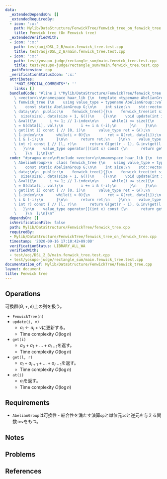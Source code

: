 ```yaml
---
data:
  _extendedDependsOn: []
  _extendedRequiredBy:
  - icon: ':x:'
    path: Mylib/DataStructure/FenwickTree/fenwick_tree_on_fenwick_tree.cpp
    title: Fenwick tree (On Fenwick tree)
  _extendedVerifiedWith:
  - icon: ':x:'
    path: test/aoj/DSL_2_B/main.fenwick_tree.test.cpp
    title: test/aoj/DSL_2_B/main.fenwick_tree.test.cpp
  - icon: ':x:'
    path: test/yosupo-judge/rectangle_sum/main.fenwick_tree.test.cpp
    title: test/yosupo-judge/rectangle_sum/main.fenwick_tree.test.cpp
  _pathExtension: cpp
  _verificationStatusIcon: ':x:'
  attributes:
    '*NOT_SPECIAL_COMMENTS*': ''
    links: []
  bundledCode: "#line 2 \"Mylib/DataStructure/FenwickTree/fenwick_tree.cpp\"\n#include\
    \ <vector>\n\nnamespace haar_lib {\n  template <typename AbelianGroup>\n  class\
    \ fenwick_tree {\n    using value_type = typename AbelianGroup::value_type;\n\
    \    const static AbelianGroup G;\n\n    int size;\n    std::vector<value_type>\
    \ data;\n\n  public:\n    fenwick_tree(){}\n    fenwick_tree(int size):\n    \
    \  size(size), data(size + 1, G())\n    {}\n\n    void update(int i, const value_type\
    \ &val){\n      i += 1; // 1-index\n\n      while(i <= size){\n        data[i]\
    \ = G(data[i], val);\n        i += i & (-i);\n      }\n    }\n\n    value_type\
    \ get(int i) const { // [0, i)\n      value_type ret = G();\n      i += 1; //\
    \ 1-index\n\n      while(i > 0){\n        ret = G(ret, data[i]);\n        i -=\
    \ i & (-i);\n      }\n\n      return ret;\n    }\n\n    value_type get(int l,\
    \ int r) const { // [l, r)\n      return G(get(r - 1), G.inv(get(l - 1)));\n \
    \   }\n\n    value_type operator[](int x) const {\n      return get(x, x + 1);\n\
    \    }\n  };\n}\n"
  code: "#pragma once\n#include <vector>\n\nnamespace haar_lib {\n  template <typename\
    \ AbelianGroup>\n  class fenwick_tree {\n    using value_type = typename AbelianGroup::value_type;\n\
    \    const static AbelianGroup G;\n\n    int size;\n    std::vector<value_type>\
    \ data;\n\n  public:\n    fenwick_tree(){}\n    fenwick_tree(int size):\n    \
    \  size(size), data(size + 1, G())\n    {}\n\n    void update(int i, const value_type\
    \ &val){\n      i += 1; // 1-index\n\n      while(i <= size){\n        data[i]\
    \ = G(data[i], val);\n        i += i & (-i);\n      }\n    }\n\n    value_type\
    \ get(int i) const { // [0, i)\n      value_type ret = G();\n      i += 1; //\
    \ 1-index\n\n      while(i > 0){\n        ret = G(ret, data[i]);\n        i -=\
    \ i & (-i);\n      }\n\n      return ret;\n    }\n\n    value_type get(int l,\
    \ int r) const { // [l, r)\n      return G(get(r - 1), G.inv(get(l - 1)));\n \
    \   }\n\n    value_type operator[](int x) const {\n      return get(x, x + 1);\n\
    \    }\n  };\n}\n"
  dependsOn: []
  isVerificationFile: false
  path: Mylib/DataStructure/FenwickTree/fenwick_tree.cpp
  requiredBy:
  - Mylib/DataStructure/FenwickTree/fenwick_tree_on_fenwick_tree.cpp
  timestamp: '2020-09-16 17:10:42+09:00'
  verificationStatus: LIBRARY_ALL_WA
  verifiedWith:
  - test/aoj/DSL_2_B/main.fenwick_tree.test.cpp
  - test/yosupo-judge/rectangle_sum/main.fenwick_tree.test.cpp
documentation_of: Mylib/DataStructure/FenwickTree/fenwick_tree.cpp
layout: document
title: Fenwick tree
---
```


## Operations
可換群$(G, +, e)$上の列を扱う。
- `FenwickTree(n)`
- `update(i, v)`
	- $a_i \leftarrow a_i + v$に更新する。
	- Time complexity $O(\log n)$
- `get(i)`
	- $a_0 + a_1 + \ldots + a_{i-1}$を返す。
	- Time complexity $O(\log n)$
- `get(l, r)`
	- $a_l + a_{l+1} + \ldots + a_{r-1}$を返す。
	- Time complexity $O(\log n)$
- `at(i)`
	- $a_i$を返す。
	- Time complexity $O(\log n)$

## Requirements

- `AbelianGroup`は可換性・結合性を満たす演算`op`と単位元`id`と逆元を与える関数`inv`をもつ。

## Notes

## Problems

## References

